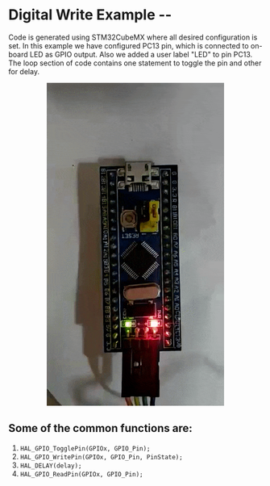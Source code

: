 # Digital Write Example --

Code is generated using STM32CubeMX where all desired configuration is set.
In this example we have configured PC13 pin, which is connected to on-board LED as GPIO output. Also we added a user label "LED" to pin PC13. The loop section of code contains one statement to toggle the pin and other for delay.

<p align="center">
  <img src="./ReadmePictures/gifdelay1sec.gif">
</p>

## Some of the common functions are:

1. ```HAL_GPIO_TogglePin(GPIOx, GPIO_Pin);```
2. ```HAL_GPIO_WritePin(GPIOx, GPIO_Pin, PinState);```
3. ```HAL_DELAY(delay);```
4. ```HAL_GPIO_ReadPin(GPIOx, GPIO_Pin);```
